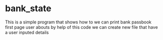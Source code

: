 # bank_state


This is a simple program that shows how to we can print bank passbook first page user abouts
by help of this code we can create new file that have a user inputed details
